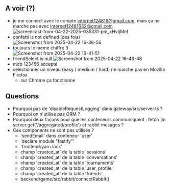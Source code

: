 ## A voir (?)
* je me connect avec le compte internet124816@gmail.com, mais ça ne marche pas avec internet12481632@gmail.com
  ![screencast-from-04-22-2025-035331-pm_xHvIjMef](https://github.com/user-attachments/assets/75af8113-374e-4598-a9ef-06eb0cb1fab6)
* confetti is not defined (des fois)
  ![Screenshot from 2025-04-22 16-38-56](https://github.com/user-attachments/assets/238a201e-b399-4e2b-aba1-21a2ea6b64c7)
* toujours le meme chiffre 3  
  ![Screenshot from 2025-04-22 16-41-51](https://github.com/user-attachments/assets/5784b356-b2bb-4714-af2c-dc869f84d834)
* friendSelect is null
  ![Screenshot from 2025-04-22 16-46-48](https://github.com/user-attachments/assets/86c15633-4529-4cd3-995e-dac8c8ccfe52)
* mdp 123456 accepté
* selectionner un niveau (easy / medium / hard) ne marche pas en Mozilla Firefox
  + sur Chrome ça fonctionne   

## Questions
* Pourquoi pas de 'disableRequestLogging' dans gateway/src/server.ts ?
* Pourquoi on n'utilise pas ORM ?
* Pourquoi deux façons pour que les conteneurs communiquent : fetch (in server.get('/aggregated/profile') et rabbit mesages ?
* Ces components ne sont pas utilisés ?
  + 'sendEmail' dans conteneur 'user'
  + 'declare module "fastify"'
  + 'frontend/yarn.lock'
  + champ 'created_at' de la table 'sessions'
  + champ 'created_at' de la table 'conversations'
  + champ 'created_at' de la table 'tournaments'
  + champ 'created_at' de la table 'user_profile'
  + champ 'created_at' de la table 'friends'
  + backend/game/src/rabbit/connectRabbit()
